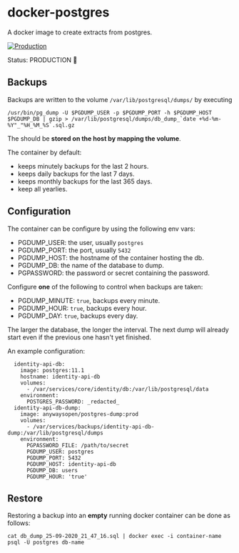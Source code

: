 # docker-postgres

A docker image to create extracts from postgres.

[![Production](https://github.com/anyways-open/docker-postgres/workflows/Production/badge.svg)](https://github.com/anyways-open/docker-postgres/actions?query=workflow%3AProduction)

Status: PRODUCTION :rocket:

## Backups

Backups are written to the volume `/var/lib/postgresql/dumps/` by executing 

  ```/usr/bin/pg_dump -U $PGDUMP_USER -p $PGDUMP_PORT -h $PGDUMP_HOST $PGDUMP_DB | gzip > /var/lib/postgresql/dumps/db_dump_`date +%d-%m-%Y"_"%H_%M_%S`.sql.gz```

The should be **stored on the host by mapping the volume**.

The container by default:
- keeps minutely backups for the last 2 hours.
- keeps daily backups for the last 7 days.
- keeps monthly backups for the last 365 days.
- keep all yearlies.

## Configuration

The container can be configure by using the following env vars:
- PGDUMP_USER: the user, usually `postgres`
- PGDUMP_PORT: the port, usually `5432`
- PGDUMP_HOST: the hostname of the container hosting the db.
- PGDUMP_DB: the name of the database to dump.
- PGPASSWORD: the password or secret containing the password.

Configure **one** of the following to control when backups are taken:
- PGDUMP_MINUTE: `true`, backups every minute.
- PGDUMP_HOUR: `true`, backups every hour.
- PGDUMP_DAY: `true`, backups every day.

The larger the database, the longer the interval. The next dump will already start even if the previous one hasn't yet finished.

An example configuration:

```
  identity-api-db:
    image: postgres:11.1
    hostname: identity-api-db
    volumes:
      - /var/services/core/identity/db:/var/lib/postgresql/data
    environment:
      POSTGRES_PASSWORD: _redacted_
  identity-api-db-dump:
    image: anywaysopen/postgres-dump:prod
    volumes:
      - /var/services/backups/identity-api-db-dump:/var/lib/postgresql/dumps
    environment:
      PGPASSWORD_FILE: /path/to/secret
      PGDUMP_USER: postgres
      PGDUMP_PORT: 5432
      PGDUMP_HOST: identity-api-db
      PGDUMP_DB: users
      PGDUMP_HOUR: 'true'
```

## Restore

Restoring a backup into an **empty** running docker container can be done as follows:

   `cat db_dump_25-09-2020_21_47_16.sql | docker exec -i container-name psql -U postgres db-name`
   
   

